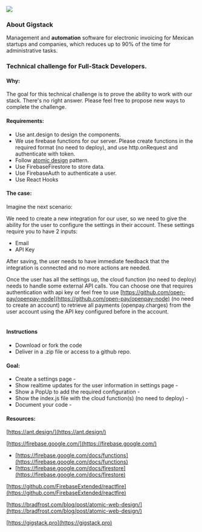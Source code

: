 ![](https://33333.cdn.cke-cs.com/kSW7V9NHUXugvhoQeFaf/animations/0db8b78e49d9ef8751f945bfdc73352abfc3370e1a06346d.gif)

### About Gigstack

Management and **automation** software for electronic invoicing for Mexican startups and companies, which reduces up to 90% of the time for administrative tasks.

### Technical challenge for Full-Stack Developers.

#### Why:

The goal for this technical challenge is to prove the ability to work with our stack. There's no right answer. Please feel free to propose new ways to complete the challenge.

#### Requirements:

*   Use ant.design to design the components.
*   We use firebase functions for our server. Please create functions in the required format (no need to deploy), and use http.onRequest and authenticate with token.
*   Follow [atomic design](https://bradfrost.com/blog/post/atomic-web-design/) pattern.
*   Use FirebaseFirestore to store data.
*   Use FirebaseAuth to authenticate a user.
*   Use React Hooks

#### The case:

Imagine the next scenario:

We need to create a new integration for our user, so we need to give the ability for the user to configure the settings in their account. These settings require you to have 2 inputs:

*   Email
*   API Key

After saving, the user needs to have immediate feedback that the integration is connected and no more actions are needed.

Once the user has all the settings up, the cloud function (no need to deploy) needs to handle some external API calls. You can choose one that requires authentication with api key or feel free to use [https://github.com/open-pay/openpay-node](https://github.com/open-pay/openpay-node) (no need to create an account) to retrieve all payments (openpay.charges) from the user account using the API key configured before in the account.  
 

#### Instructions

*   Download or fork the code
*   Deliver in a .zip file or access to a github repo.

#### Goal:
 
*   Create a settings page - 
*   Show realtime updates for the user information in settings page - 
*   Show a PopUp to add the required configuration - 
*   Show the index.js file with the cloud function(s) (no need to deploy) -
*   Document your code -

#### Resources:

[https://ant.design/](https://ant.design/)

[https://firebase.google.com/](https://firebase.google.com/)

*   [https://firebase.google.com/docs/functions](https://firebase.google.com/docs/functions)
*   [https://firebase.google.com/docs/firestore](https://firebase.google.com/docs/firestore)

[https://github.com/FirebaseExtended/reactfire](https://github.com/FirebaseExtended/reactfire)

[https://bradfrost.com/blog/post/atomic-web-design/](https://bradfrost.com/blog/post/atomic-web-design/)

[https://gigstack.pro](https://gigstack.pro)
